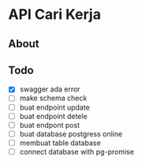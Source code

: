 # **API Cari Kerja**

## About

## Todo

- [x] swagger ada error
- [ ] make schema check
- [ ] buat endpoint update
- [ ] buat endpoint detele
- [ ] buat endpont post
- [ ] buat database postgress online
- [ ] membuat table database
- [ ] connect database with pg-promise
